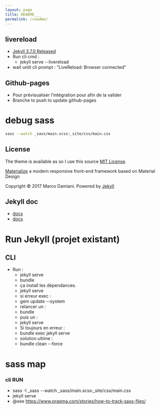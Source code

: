 ```yaml
---
layout: page
title: README___
permalink: /readme/
---
```


## livereload

- [Jekyll 3.7.0 Released](https://jekyllrb.com/news/2018/01/02/jekyll-3-7-0-released/)
- Run cli cmd :
  - jekyll serve --livereload
- wait until cli prompt : “LiveReload: Browser connected”

## Github-pages

- Pour prévisualiser l'intégration pour afin de la valider
- Branche to push to update github-pages

# debug sass

```bash
sass --watch _sass/main.scss:_site/css/main.css
```

## License

The theme is available as so I use this source [MIT License][2].

[Materialize][3] a modern responsive front-end framework based on Material Design

Copyright © 2017 Marco Damiani. Powered by <a href="http://jekyllrb.com">Jekyll</a>

[1]: https://github.com/jekyll/minima
[2]: https://opensource.org/licenses/MIT
[3]: http://materializecss.com/

## Jekyll doc

- [docs](https://jekyllrb.com/docs/)
- [docs](https://jekyllrb.com/docs/)

# Run Jekyll (projet existant)

## CLI

- Run :
  - jekyll serve
  - bundle
  - ça install les dépendances.
  - jekyll serve
  - si erreur exec :
  - gem update --system
  - relancer un :
  - bundle
  - puis un :
  - jekyll serve
  - Si toujours en erreur :
  - bundle exec jekyll serve
  - solution ultime :
  - bundle clean --force

# sass map

### cli RUN

- sass -I \_sass --watch \_sass/main.scss:\_site/css/main.css
- jekyll serve
- @see https://www.praqma.com/stories/how-to-track-sass-files/
